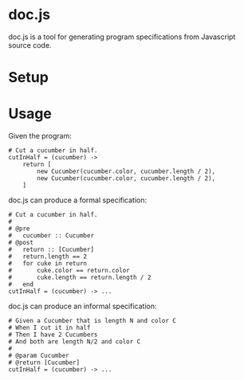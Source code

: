 
# doc.js

doc.js is a tool for generating program specifications from Javascript source code.

# Setup

# Usage

Given the program:

```
# Cut a cucumber in half.
cutInHalf = (cucumber) ->
    return [
        new Cucumber(cucumber.color, cucumber.length / 2),
        new Cucumber(cucumber.color, cucumber.length / 2),
    ]
```

doc.js can produce a formal specification:

```
# Cut a cucumber in half.
#
# @pre
#   cucumber :: Cucumber
# @post
#   return :: [Cucumber]
#   return.length == 2
#   for cuke in return
#       cuke.color == return.color
#       cuke.length == return.length / 2
#   end
cutInHalf = (cucumber) -> ...
```

doc.js can produce an informal specification:

```
# Given a Cucumber that is length N and color C
# When I cut it in half
# Then I have 2 Cucumbers
# And both are length N/2 and color C
#
# @param Cucumber
# @return [Cucumber]
cutInHalf = (cucumber) -> ...
```
